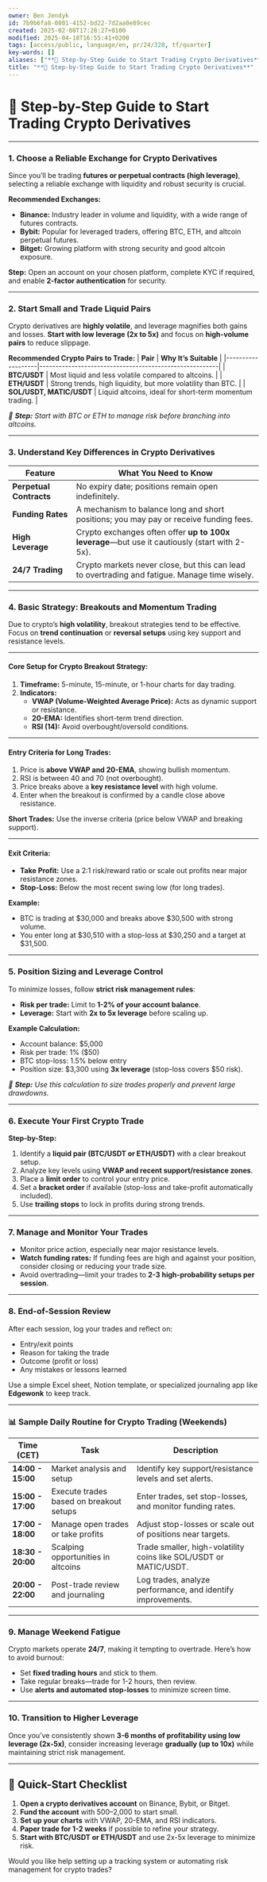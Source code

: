 ```yaml
---
owner: Ben Jendyk
id: 7b9b6fa8-0801-4152-bd22-7d2aa0e89cec
created: 2025-02-08T17:28:27+0100
modified: 2025-04-18T16:55:41+0200
tags: [access/public, language/en, pr/24/328, tf/quarter]
key-words: []
aliases: ["**🚀 Step-by-Step Guide to Start Trading Crypto Derivatives**"]
title: "**🚀 Step-by-Step Guide to Start Trading Crypto Derivatives**"
---
```


# **🚀 Step-by-Step Guide to Start Trading Crypto Derivatives**

---

### **1. Choose a Reliable Exchange for Crypto Derivatives**
Since you’ll be trading **futures or perpetual contracts (high leverage)**, selecting a reliable exchange with liquidity and robust security is crucial.

**Recommended Exchanges:**
- **Binance:** Industry leader in volume and liquidity, with a wide range of futures contracts.  
- **Bybit:** Popular for leveraged traders, offering BTC, ETH, and altcoin perpetual futures.  
- **Bitget:** Growing platform with strong security and good altcoin exposure.

**Step:** Open an account on your chosen platform, complete KYC if required, and enable **2-factor authentication** for security.

---

### **2. Start Small and Trade Liquid Pairs**
Crypto derivatives are **highly volatile**, and leverage magnifies both gains and losses. **Start with low leverage (2x to 5x)** and focus on **high-volume pairs** to reduce slippage.

**Recommended Crypto Pairs to Trade:**
| **Pair**           | **Why It’s Suitable**                                   |
|-------------------|--------------------------------------------------------|
| **BTC/USDT**       | Most liquid and less volatile compared to altcoins.    |
| **ETH/USDT**       | Strong trends, high liquidity, but more volatility than BTC. |
| **SOL/USDT, MATIC/USDT** | Liquid altcoins, ideal for short-term momentum trading. |

*🎯 **Step:** Start with BTC or ETH to manage risk before branching into altcoins.*

---

### **3. Understand Key Differences in Crypto Derivatives**
| **Feature**                | **What You Need to Know**                                    |
|---------------------------|--------------------------------------------------------------|
| **Perpetual Contracts**    | No expiry date; positions remain open indefinitely.          |
| **Funding Rates**          | A mechanism to balance long and short positions; you may pay or receive funding fees. |
| **High Leverage**          | Crypto exchanges often offer **up to 100x leverage**—but use it cautiously (start with 2-5x). |
| **24/7 Trading**           | Crypto markets never close, but this can lead to overtrading and fatigue. Manage time wisely. |

---

### **4. Basic Strategy: Breakouts and Momentum Trading**
Due to crypto’s **high volatility**, breakout strategies tend to be effective. Focus on **trend continuation** or **reversal setups** using key support and resistance levels.

---

#### **Core Setup for Crypto Breakout Strategy:**
1. **Timeframe:** 5-minute, 15-minute, or 1-hour charts for day trading.  
2. **Indicators:**  
   - **VWAP (Volume-Weighted Average Price):** Acts as dynamic support or resistance.  
   - **20-EMA:** Identifies short-term trend direction.  
   - **RSI (14):** Avoid overbought/oversold conditions.  

---

#### **Entry Criteria for Long Trades:**
1. Price is **above VWAP and 20-EMA**, showing bullish momentum.  
2. RSI is between 40 and 70 (not overbought).  
3. Price breaks above a **key resistance level** with high volume.  
4. Enter when the breakout is confirmed by a candle close above resistance.

**Short Trades:** Use the inverse criteria (price below VWAP and breaking support).

---

#### **Exit Criteria:**
- **Take Profit:** Use a 2:1 risk/reward ratio or scale out profits near major resistance zones.  
- **Stop-Loss:** Below the most recent swing low (for long trades).  

**Example:**  
- BTC is trading at $30,000 and breaks above $30,500 with strong volume.  
- You enter long at $30,510 with a stop-loss at $30,250 and a target at $31,500.

---

### **5. Position Sizing and Leverage Control**
To minimize losses, follow **strict risk management rules**:
- **Risk per trade:** Limit to **1-2% of your account balance**.
- **Leverage:** Start with **2x to 5x leverage** before scaling up.

**Example Calculation:**  
- Account balance: $5,000  
- Risk per trade: 1% ($50)  
- BTC stop-loss: 1.5% below entry  
- Position size: $3,300 using **3x leverage** (stop-loss covers $50 risk).

*🎯 **Step:** Use this calculation to size trades properly and prevent large drawdowns.*

---

### **6. Execute Your First Crypto Trade**
**Step-by-Step:**
1. Identify a **liquid pair (BTC/USDT or ETH/USDT)** with a clear breakout setup.
2. Analyze key levels using **VWAP and recent support/resistance zones**.
3. Place a **limit order** to control your entry price.
4. Set a **bracket order** if available (stop-loss and take-profit automatically included).
5. Use **trailing stops** to lock in profits during strong trends.

---

### **7. Manage and Monitor Your Trades**
- Monitor price action, especially near major resistance levels.
- **Watch funding rates:** If funding fees are high and against your position, consider closing or reducing your trade size.
- Avoid overtrading—limit your trades to **2-3 high-probability setups per session**.

---

### **8. End-of-Session Review**
After each session, log your trades and reflect on:
- Entry/exit points  
- Reason for taking the trade  
- Outcome (profit or loss)  
- Any mistakes or lessons learned  

Use a simple Excel sheet, Notion template, or specialized journaling app like **Edgewonk** to keep track.

---

### **📊 Sample Daily Routine for Crypto Trading (Weekends)**
| **Time (CET)**       | **Task**                                   | **Description**                                                 |
|---------------------|--------------------------------------------|-----------------------------------------------------------------|
| **14:00 - 15:00**    | Market analysis and setup                 | Identify key support/resistance levels and set alerts.          |
| **15:00 - 17:00**    | Execute trades based on breakout setups   | Enter trades, set stop-losses, and monitor funding rates.       |
| **17:00 - 18:00**    | Manage open trades or take profits        | Adjust stop-losses or scale out of positions near targets.      |
| **18:30 - 20:00**    | Scalping opportunities in altcoins        | Trade smaller, high-volatility coins like SOL/USDT or MATIC/USDT. |
| **20:00 - 22:00**    | Post-trade review and journaling          | Log trades, analyze performance, and identify improvements.     |

---

### **9. Manage Weekend Fatigue**
Crypto markets operate **24/7**, making it tempting to overtrade. Here’s how to avoid burnout:
- Set **fixed trading hours** and stick to them.  
- Take regular breaks—trade for 1-2 hours, then review.  
- Use **alerts and automated stop-losses** to minimize screen time.

---

### **10. Transition to Higher Leverage**
Once you’ve consistently shown **3-6 months of profitability using low leverage (2x-5x)**, consider increasing leverage **gradually (up to 10x)** while maintaining strict risk management.

---

## **🚀 Quick-Start Checklist**
1. **Open a crypto derivatives account** on Binance, Bybit, or Bitget.  
2. **Fund the account** with $500–$2,000 to start small.  
3. **Set up your charts** with VWAP, 20-EMA, and RSI indicators.  
4. **Paper trade for 1-2 weeks** if possible to refine your strategy.  
5. **Start with BTC/USDT or ETH/USDT** and use 2x-5x leverage to minimize risk.

Would you like help setting up a tracking system or automating risk management for crypto trades?